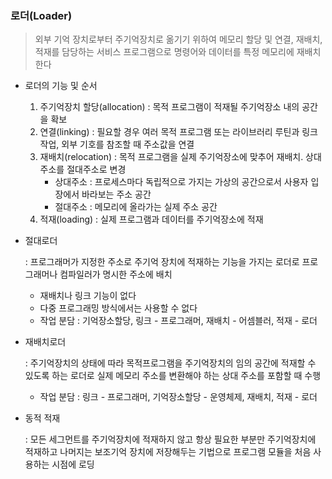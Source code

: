### 로더(Loader)

> 외부 기억 장치로부터 주기억장치로 옮기기 위하여 메모리 할당 및 연결, 재배치, 적재를 담당하는 서비스 프로그램으로 명령어와 데이터를 특정 메모리에 재배치한다



- 로더의 기능 및 순서

  1. 주기억장치 할당(allocation) : 목적 프로그램이 적재될 주기억장소 내의 공간을 확보
  2. 연결(linking) : 필요할 경우 여러 목적 프로그램 또는 라이브러리 루틴과 링크 작업, 외부 기호를 참조할 때 주소값을 연결
  3. 재배치(relocation) : 목적 프로그램을 실제 주기억장소에 맞추어 재배치. 상대주소를 절대주소로 변경
     - 상대주소 : 프로세스마다 독립적으로 가지는 가상의 공간으로서 사용자 입장에서 바라보는 주소 공간
     - 절대주소 : 메모리에 올라가는 실제 주소 공간
  4. 적재(loading) : 실제 프로그램과 데이터를 주기억장소에 적재

- 절대로더

  : 프로그래머가 지정한 주소로 주기억 장치에 적재하는 기능을 가지는 로더로 프로그래머나 컴파일러가 명시한 주소에 배치

  - 재배치나 링크 기능이 없다
  - 다중 프로그래밍 방식에서는 사용할 수 없다
  - 작업 분담 : 기억장소할당, 링크 - 프로그래머,    재배치 - 어셈블러,    적재 - 로더

- 재배치로더

  : 주기억장치의 상태에 따라 목적프로그램을 주기억장치의 임의 공간에 적재할 수 있도록 하는 로더로 실제 메모리 주소를 변환해야 하는 상대 주소를 포함할 때 수행

  - 작업 분담 : 링크 - 프로그래머,    기억장소할당 - 운영체제,    재배치, 적재 - 로더

- 동적 적재

  : 모든 세그먼트를 주기억장치에 적재하지 않고 항상 필요한 부분만 주기억장치에 적재하고 나머지는 보조기억 장치에 저장해두는 기법으로 프로그램 모듈을 처음 사용하는 시점에 로딩 